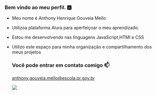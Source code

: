 ### Bem vindo ao meu perfil. 🅰️

- Meu nome é Anthony Henrique Gouveia Mello
- Utilizoa plataforma Alura para aperfeiçoar o meu aprendizado.
- Estou me desenvolvendo nas linguagens JavaScript,HTMl e CSS
- Utilizo este espaço para minha organização e compartilhamento dos meus projetos

  ### Você pode entrar em contato comigo 📫

  anthony.gouveia.mello@escola.pr.gov.br

  ![](https://media.tenor.com/bAI4lQ4pw0MAAAAd/bmbi-biker.gif)
